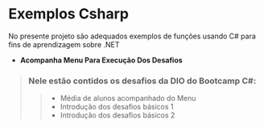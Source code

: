 # Exemplos Csharp
No presente projeto são adequados exemplos de funções usando C# para fins de aprendizagem sobre .NET
- **Acompanha Menu Para Execução Dos Desafios**
> ### Nele estão contidos os desafios da DIO do Bootcamp C#: 
> > - Média de alunos acompanhado do Menu
> > - Introdução dos desafios básicos 1
> > - Introdução dos desafios básicos 2

